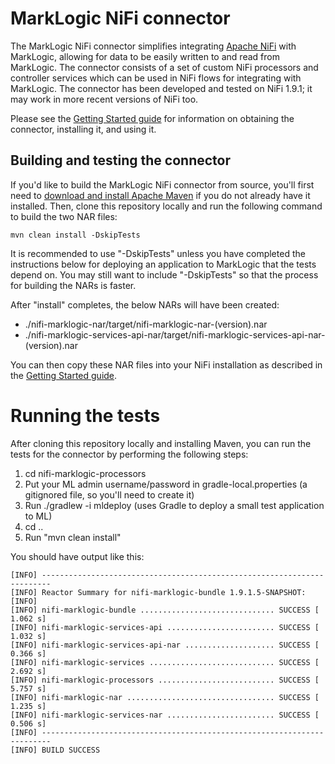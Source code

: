 # MarkLogic NiFi connector

The MarkLogic NiFi connector simplifies integrating [Apache NiFi](https://nifi.apache.org/) with MarkLogic, allowing for 
data to be easily written to and read from MarkLogic. The connector consists of a set of custom NiFi processors and 
controller services which can be used in NiFi flows for integrating with MarkLogic. The connector has been developed 
and tested on NiFi 1.9.1; it may work in more recent versions of NiFi too. 

Please see the [Getting Started guide](https://marklogic-community.github.io/marklogic-nifi-incubator/getting-started.html) 
for information on obtaining the connector, installing it, and using it. 


## Building and testing the connector

If you'd like to build the MarkLogic NiFi connector from source, you'll first need to 
[download and install Apache Maven](https://maven.apache.org/) if you do not already have it installed. Then, clone
this repository locally and run the following command to build the two NAR files:

    mvn clean install -DskipTests

It is recommended to use "-DskipTests" unless you have completed the instructions below for deploying an application to 
MarkLogic that the tests depend on. You may still want to include "-DskipTests" so that the process for building the NARs
is faster. 

After "install" completes, the below NARs will have been created:

- ./nifi-marklogic-nar/target/nifi-marklogic-nar-(version).nar
- ./nifi-marklogic-services-api-nar/target/nifi-marklogic-services-api-nar-(version).nar

You can then copy these NAR files into your NiFi installation as described in the 
[Getting Started guide](https://marklogic-community.github.io/marklogic-nifi-incubator/getting-started.html). 


Running the tests
=========

After cloning this repository locally and installing Maven, you can run the tests for the connector by performing the 
following steps:

1. cd nifi-marklogic-processors
1. Put your ML admin username/password in gradle-local.properties (a gitignored file, so you'll need to create it)
1. Run ./gradlew -i mldeploy (uses Gradle to deploy a small test application to ML)
1. cd ..
1. Run "mvn clean install"

You should have output like this:

```
[INFO] ------------------------------------------------------------------------
[INFO] Reactor Summary for nifi-marklogic-bundle 1.9.1.5-SNAPSHOT:
[INFO] 
[INFO] nifi-marklogic-bundle .............................. SUCCESS [  1.062 s]
[INFO] nifi-marklogic-services-api ........................ SUCCESS [  1.032 s]
[INFO] nifi-marklogic-services-api-nar .................... SUCCESS [  0.366 s]
[INFO] nifi-marklogic-services ............................ SUCCESS [  2.692 s]
[INFO] nifi-marklogic-processors .......................... SUCCESS [  5.757 s]
[INFO] nifi-marklogic-nar ................................. SUCCESS [  1.235 s]
[INFO] nifi-marklogic-services-nar ........................ SUCCESS [  0.506 s]
[INFO] ------------------------------------------------------------------------
[INFO] BUILD SUCCESS
```
